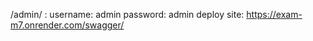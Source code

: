 /admin/ :
    username: admin
    password: admin
deploy site:
    https://exam-m7.onrender.com/swagger/